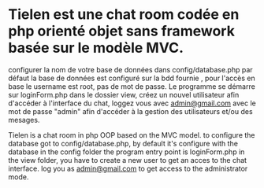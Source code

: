 # Tielen est une chat room codée en php orienté objet sans framework basée sur le modèle MVC.
configurer la nom de votre base de données dans config/database.php par défaut la base de données est configuré sur la bdd fournie , pour l'accès en base le  username est root,  pas de mot de passe.
Le programme se démarre sur loginForm.php dans le dossier view, créez un nouvel utilisateur afin d'accéder à l'interface du chat,
loggez vous avec admin@gmail.com avec le mot de passe "admin" afin d'accéder à la gestion des utilisateurs et/ou des mesages.

Tielen is a chat room in php OOP based on the MVC model.
to configure the database got to config/database.php, by default it's configure with the database in the config folder
the program entry point is loginForm.php in the view folder, you have to create a new user to get an acces to the chat interface.
log you as admin@gmail.com to get access to the administrator mode.
